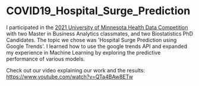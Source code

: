 # COVID19_Hospital_Surge_Prediction

I participated in the [2021 University of Minnesota Health Data Competition](https://carlsonschool.umn.edu/health-data-competition) with two Master in Business Analytics classmates, and two Biostatistics PhD Candidates.
The topic we chose was 'Hospital Surge Prediction using Google Trends'. 
I learned how to use the google trends API and expanded my experience in Machine Learning by exploring the predictive performance of various models.

Check out our video explaining our work and the results: https://www.youtube.com/watch?v=QTa4BAw8ETw 
